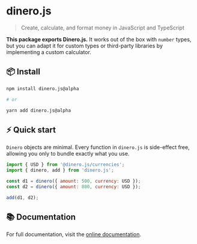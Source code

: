 # dinero.js

> Create, calculate, and format money in JavaScript and TypeScript

**This package exports Dinero.js.** It works out of the box with `number` types, but you can adapt it for custom types or third-party libraries by implementing a custom calculator.

## 📦 Install

```sh
npm install dinero.js@alpha

# or

yarn add dinero.js@alpha
```

## ⚡️ Quick start

`Dinero` objects are minimal. Every function in `dinero.js` is side-effect free, allowing you only to bundle exactly what you use.

```js
import { USD } from '@dinero.js/currencies';
import { dinero, add } from 'dinero.js';

const d1 = dinero({ amount: 500, currency: USD });
const d2 = dinero({ amount: 800, currency: USD });

add(d1, d2);
```

## 📚 Documentation

For full documentation, visit the [online documentation](https://v2.dinerojs.com/docs).
